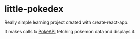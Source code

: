 # little-pokedex
Really simple learning project created with create-react-app.

It makes calls to [PokéAPI](https://github.com/PokeAPI/pokeapi) fetching pokemon data and displays it.